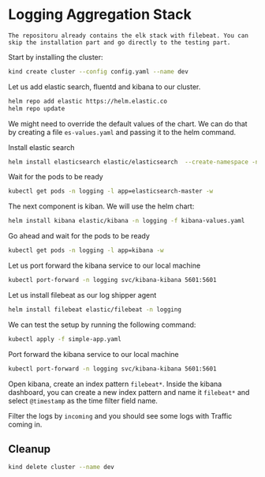 # Logging Aggregation Stack

`The repositoru already contains the elk stack with filebeat. You can skip the installation part and go directly to the testing part.`

Start by installing the cluster:

```bash
kind create cluster --config config.yaml --name dev
```

Let us add elastic search, fluentd and kibana to our cluster.

```bash
helm repo add elastic https://helm.elastic.co
helm repo update
```

We might need to override the default values of the chart. We can do that by creating a file `es-values.yaml` and passing it to the helm command.

Install elastic search

```bash
helm install elasticsearch elastic/elasticsearch  --create-namespace -n logging -f es-values.yaml
```

Wait for the pods to be ready

```bash
kubectl get pods -n logging -l app=elasticsearch-master -w
```

The next component is kiban. We will use the helm chart:

```bash
helm install kibana elastic/kibana -n logging -f kibana-values.yaml
```

Go ahead and wait for the pods to be ready

```bash
kubectl get pods -n logging -l app=kibana -w
```

Let us port forward the kibana service to our local machine

```bash
kubectl port-forward -n logging svc/kibana-kibana 5601:5601
```

Let us install filebeat as our log shipper agent

```bash
helm install filebeat elastic/filebeat -n logging
```

We can test the setup by running the following command:

```bash
kubectl apply -f simple-app.yaml
```

Port forward the kibana service to our local machine

```bash
kubectl port-forward -n logging svc/kibana-kibana 5601:5601
```

Open kibana, create an index pattern `filebeat*`. Inside the kibana dashboard, you can create a new index pattern and name it `filebeat*` and select `@timestamp` as the time filter field name.

Filter the logs by `incoming` and you should see some logs with Traffic coming in.

## Cleanup

```bash
kind delete cluster --name dev
```
